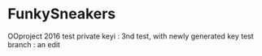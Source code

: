 # FunkySneakers
OOproject 2016
test private keyi : 3nd test, with newly generated key
test branch : an edit
